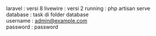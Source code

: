 laravel  : versi 8
livewire : versi 2
running   : php artisan serve <br>
database : task di folder database <br> 
username : admin@example.com <Br>
password : password
